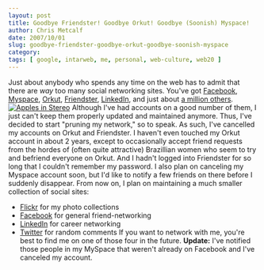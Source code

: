 ```yaml
---
layout: post
title: Goodbye Friendster! Goodbye Orkut! Goodbye (Soonish) Myspace!
author: Chris Metcalf
date: 2007/10/01
slug: goodbye-friendster-goodbye-orkut-goodbye-soonish-myspace
category: 
tags: [ google, intarweb, me, personal, web-culture, web20 ]
---
```


Just about anybody who spends any time on the web has to admit that there are _way_ too many social networking sites. You've got [Facebook](http://www.facebook.com), [Myspace](http://www.myspace.com), [Orkut](http://www.orkut.com), [Friendster](http://www.friendster.com), [LinkedIn](http://www.linkedin.com), and just about [a million others](http://en.wikipedia.org/wiki/List_of_social_networking_websites).
[![Apples in Stereo](http://farm2.static.flickr.com/1005/1435764479_7a94be847c.jpg?v=0)](http://flickr.com/photos/chrismetcalf/1435764479/)
Although I've had accounts on a good number of them, I just can't keep them properly updated and maintained anymore. Thus, I've decided to start "pruning my network," so to speak. As such, I've cancelled my accounts on Orkut and Friendster. I haven't even touched my Orkut account in about 2 years, except to occasionally accept friend requests from the hordes of (often quite attractive) Brazillian women who seem to try and befriend everyone on Orkut. And I hadn't logged into Friendster for so long that I couldn't remember my password. I also plan on canceling my Myspace account soon, but I'd like to notify a few friends on there before I suddenly disappear.
From now on, I plan on maintaining a much smaller collection of social sites:
* [Flickr](http://www.flickr.com/photos/chrismetcalf/) for my photo collections
* [Facebook](http://www.facebook.com) for general friend-networking
* [LinkedIn](http://www.linkedin.com/in/chrismetcalf) for career networking
* [Twitter](http://twitter.com/chrismetcalf) for random comments
If you want to network with me, you're best to find me on one of those four in the future.
**Update:** I've notified those people in my MySpace that weren't already on Facebook and I've canceled my account.
